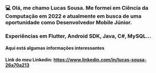 ### 💻 Olá, me chamo Lucas Sousa. Me formei em Ciência da Computação em 2022 e atualmente em busca de uma oportunidade como Desenvolvedor Mobile Júnior.
### Experiências em Flutter, Android SDK, Java, C#, MySQL...


#### Aqui está algumas informações interessantes

#### Link do meu Linkedin: https://www.linkedin.com/in/lucas-sousa-26a70a213
